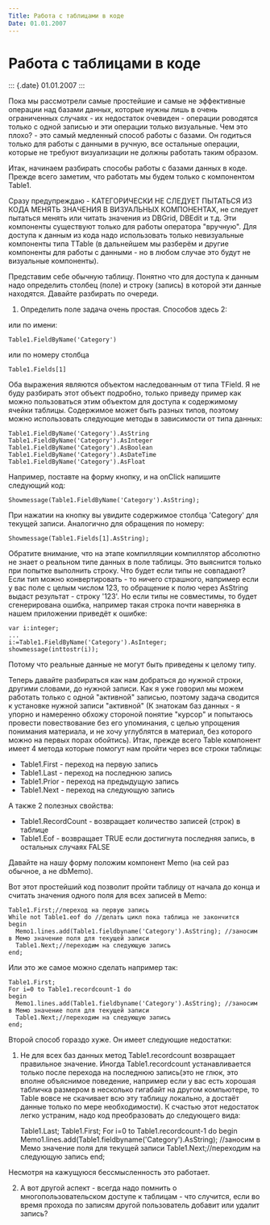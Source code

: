 ```yaml
---
Title: Работа с таблицами в коде
Date: 01.01.2007
---
```



Работа с таблицами в коде
=========================

::: {.date}
01.01.2007
:::

Пока мы рассмотрели самые простейшие и самые не эффективные операции над
базами данных, которые нужны лишь в очень ограниченных случаях - их
недостаток очевиден - операции роводятся только с одной записью и эти
операции только визуальные. Чем это плохо? - это самый медленный способ
работы с базами. Он годиться только для работы с данными в ручную, все
остальные операции, которые не требуют визуализации не должны работать
таким образом.

Итак, начинаем разбирать способы работы с базами данных в коде.
Прежде всего заметим, что работать мы будем только с компонентом
Table1.

Сразу предупреждаю - КАТЕГОРИЧЕСКИ НЕ СЛЕДУЕТ ПЫТАТЬСЯ ИЗ
КОДА МЕНЯТЬ ЗНАЧЕНИЯ В ВИЗУАЛЬНЫХ КОМПОНЕНТАХ, не следует пытаться
менять или читать значения из DBGrid, DBEdit и т.д. Эти компоненты
существуют только для работы оператора "вручную". Для доступа к
данным из кода надо использовать только невизуальные компоненты
типа TTable (в дальнейшем мы разберём и другие компоненты для работы
с данными - но в любом случае это будут не визуальные компоненты).

Представим себе обычную таблицу. Понятно что для доступа к данным
надо определить столбец (поле) и строку (запись) в которой эти данные
находятся. Давайте разбирать по очереди.

1. Определить поле задача очень простая. Способов здесь 2:

или по имени:

    Table1.FieldByName('Category')

или по номеру столбца

    Table1.Fields[1]

Оба выражения являются объектом наследованным от типа TField.
Я не буду разбирать этот объект подробно, только приведу пример
как можно пользоваться этим объектом для доступа к содержимому
ячейки таблицы. Содержимое может быть разных типов, поэтому можно
использовать следующие методы в зависимости от типа данных:

    Table1.FieldByName('Category').AsString
    Table1.FieldByName('Category').AsInteger
    Table1.FieldByName('Category').AsBoolean
    Table1.FieldByName('Category').AsDateTime
    Table1.FieldByName('Category').AsFloat

Например, поставте на форму кнопку, и на onClick напишите
следующий код:

    Showmessage(Table1.FieldByName('Category').AsString);

При нажатии на кнопку вы увидите содержимое столбца 'Category'
для текущей записи. Аналогично для обращения по номеру:

    Showmessage(Table1.Fields[1].AsString);

Обратите внимание, что на этапе компилляции компиллятор абсолютно
не знает о реальном типе данных в поле таблицы. Это выяснится
только при попытке выполнить строку. Что будет если типы не
совпадают? Если тип можно конвертировать - то ничего страшного,
например если у вас поле с целым числом 123, то обращение к полю
через AsString выдаст результат - строку '123'. Но если типы
не совместимы, то будет сгенерирована ошибка, например такая строка
почти наверняка в нашем приложении приведёт к ошибке:

    var i:integer;
    ...
    i:=Table1.FieldByName('Category').AsInteger;
    showmessage(inttostr(i));

Потому что реальные данные не могут быть приведены к целому типу.

Теперь давайте разбираться как нам добраться до нужной строки,
другими словами, до нужной записи. Как я уже говорил мы можем
работать только с одной "активной" записью, поэтому задача сводится
к установке нужной записи "активной" (К знатокам баз данных - я упорно
и намеренно обхожу стороной понятие "курсор" и попытаюсь провести
повествование без его упоминания,
с целью упрощения понимания материала, и не хочу углублятся
в материал, без которого можно на первых порах обойтись). Итак, прежде
всего Table компонент имеет 4 метода которые помогут нам пройти через все
строки таблицы:

- Table1.First - переход на первую запись
- Table1.Last - переход на последнюю запись
- Table1.Prior - переход на предыдущую запись
- Table1.Next - переход на следующую запись

А также 2 полезных свойства:

- Table1.RecordCount - возвращает количество записей (строк) в таблице
- Table1.Eof - возвращает TRUE если достигнута последняя запись, в
остальных случаях FALSE

Давайте на нашу форму положим компонент Memo (на сей раз обычное, а не
dbMemo).

Вот этот простейший код позволит пройти таблицу от начала до конца и
считать значения одного поля для всех записей в Memo:

    Table1.First;//переход на первую запись
    While not Table1.eof do //делать цикл пока таблица не закончится
    begin
      Memo1.lines.add(Table1.fieldbyname('Category').AsString); //заносим в Мемо значение поля для текущей записи
      Table1.Next;//переходим на следующую запись
    end;

Или это же самое можно сделать например так:

    Table1.First;
    For i=0 to Table1.recordcount-1 do
    begin
      Memo1.lines.add(Table1.fieldbyname('Category').AsString); //заносим в Мемо значение поля для текущей записи
      Table1.Next;//переходим на следующую запись
    end;

Второй способ гораздо хуже. Он имеет следующие недостатки:

1. Не для всех баз данных метод Table1.recordcount возвращает правильное
значение. Иногда Table1.recordcount устанавливается только после
перехода на последнюю запись(это не глюк, это вполне объяснимое поведение, например
если у вас есть хорошая табличка размером в несколько гигабайт на другом
компьютере, то Table вовсе не скачивает всю эту таблицу локально, а достаёт данные
только по мере необходимости). К счастью этот недостаток легко устраним, надо
код преобразовать до следующего вида:

    Table1.Last;
    Table1.First;
    For i=0 to Table1.recordcount-1 do
    begin
      Memo1.lines.add(Table1.fieldbyname('Category').AsString); //заносим в Мемо значение поля для текущей записи
      Table1.Next;//переходим на следующую запись
    end;

Несмотря на кажущуюся бессмысленность это работает.

2. А вот другой аспект - всегда надо помнить о многопользовательском
доступе к таблицам - что случится, если во время прохода по записям
другой пользователь добавит или удалит запись?
